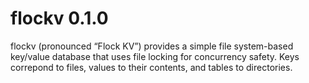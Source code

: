 flockv 0.1.0
============

flockv (pronounced “Flock KV”) provides a simple file system-based key/value
database that uses file locking for concurrency safety. Keys correpond to
files, values to their contents, and tables to directories.

